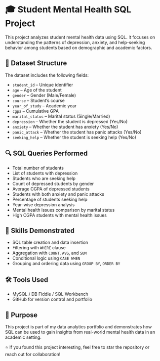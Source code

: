 # 🎓 Student Mental Health SQL Project

This project analyzes student mental health data using SQL. It focuses on understanding the patterns of depression, anxiety, and help-seeking behavior among students based on demographic and academic factors.

## 📁 Dataset Structure

The dataset includes the following fields:

- `student_id` – Unique identifier  
- `age` – Age of the student  
- `gender` – Gender (Male/Female)  
- `course` – Student’s course  
- `year_of_study` – Academic year  
- `cgpa` – Cumulative GPA  
- `marital_status` – Marital status (Single/Married)  
- `depression` – Whether the student is depressed (Yes/No)  
- `anxiety` – Whether the student has anxiety (Yes/No)  
- `panic_attack` – Whether the student has panic attacks (Yes/No)  
- `seeking_help` – Whether the student is seeking help (Yes/No)  

## 🔍 SQL Queries Performed

- Total number of students  
- List of students with depression  
- Students who are seeking help  
- Count of depressed students by gender  
- Average CGPA of depressed students  
- Students with both anxiety and panic attacks  
- Percentage of students seeking help  
- Year-wise depression analysis  
- Mental health issues comparison by marital status  
- High CGPA students with mental health issues  

## 🧠 Skills Demonstrated

- SQL table creation and data insertion  
- Filtering with `WHERE` clause  
- Aggregation with `COUNT`, `AVG`, and `SUM`  
- Conditional logic using `CASE WHEN`  
- Grouping and ordering data using `GROUP BY`, `ORDER BY`  

## 🛠️ Tools Used

- MySQL / DB Fiddle / SQL Workbench  
- GitHub for version control and portfolio  

## 📌 Purpose

This project is part of my data analytics portfolio and demonstrates how SQL can be used to gain insights from real-world mental health data in an academic setting.


⭐ If you found this project interesting, feel free to star the repository or reach out for collaboration!
